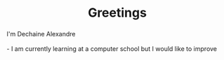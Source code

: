 <div align="center">
</div>

###

<h1 align="center">Greetings</h1>

###

<p align="left">I'm Dechaine Alexandre<br><br>- I am currently learning at a computer school but I would like to improve</p>
